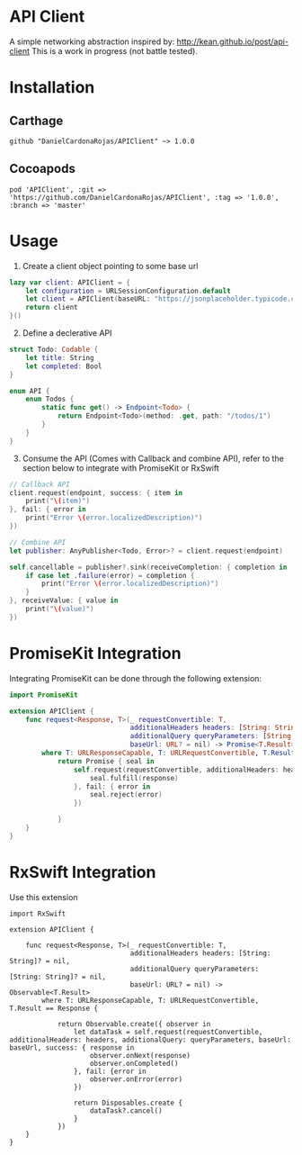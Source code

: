 # API Client

A simple networking abstraction inspired by: http://kean.github.io/post/api-client
This is a work in progress (not battle tested).


# Installation

## Carthage

```shell 
github "DanielCardonaRojas/APIClient" ~> 1.0.0
```

## Cocoapods

```shell
pod 'APIClient', :git => 'https://github.com/DanielCardonaRojas/APIClient', :tag => '1.0.0', :branch => 'master'
```

# Usage

1. Create a client object pointing to some base url

```swift
lazy var client: APIClient = {
	let configuration = URLSessionConfiguration.default
	let client = APIClient(baseURL: "https://jsonplaceholder.typicode.com", configuration: configuration)
	return client
}()
```

2. Define a declerative API

```swift
struct Todo: Codable {
    let title: String
    let completed: Bool
}

enum API {
    enum Todos {
        static func get() -> Endpoint<Todo> {
            return Endpoint<Todo>(method: .get, path: "/todos/1")
        }
    }
}
```

3. Consume the API (Comes with Callback and combine API), refer to the section below to integrate with PromiseKit or RxSwift

```swift
// Callback API
client.request(endpoint, success: { item in
	print("\(item)")
}, fail: { error in
	print("Error \(error.localizedDescription)")
})

// Combine API
let publisher: AnyPublisher<Todo, Error>? = client.request(endpoint)

self.cancellable = publisher?.sink(receiveCompletion: { completion in
	if case let .failure(error) = completion {
		print("Error \(error.localizedDescription)")
	}
}, receiveValue: { value in
	print("\(value)")
})
```


# PromiseKit Integration

Integrating PromiseKit can be done through the following extension: 

```swift
import PromiseKit

extension APIClient {
    func request<Response, T>(_ requestConvertible: T,
                              additionalHeaders headers: [String: String]? = nil,
                              additionalQuery queryParameters: [String: String]? = nil,
                              baseUrl: URL? = nil) -> Promise<T.Result>
        where T: URLResponseCapable, T: URLRequestConvertible, T.Result == Response {
            return Promise { seal in
                self.request(requestConvertible, additionalHeaders: headers, additionalQuery: queryParameters, success: { response in
                    seal.fulfill(response)
                }, fail: { error in
                    seal.reject(error)
                })

            }
    }
}

```


# RxSwift Integration

Use this extension


```shell
import RxSwift

extension APIClient {
    
    func request<Response, T>(_ requestConvertible: T,
                              additionalHeaders headers: [String: String]? = nil,
                              additionalQuery queryParameters: [String: String]? = nil,
                              baseUrl: URL? = nil) -> Observable<T.Result>
        where T: URLResponseCapable, T: URLRequestConvertible, T.Result == Response {
            
            return Observable.create({ observer in
                let dataTask = self.request(requestConvertible, additionalHeaders: headers, additionalQuery: queryParameters, baseUrl: baseUrl, success: { response in
                    observer.onNext(response)
                    observer.onCompleted()
                }, fail: {error in
                    observer.onError(error)
                })
                
                return Disposables.create {
                    dataTask?.cancel()
                }
            })
    }
}
```


